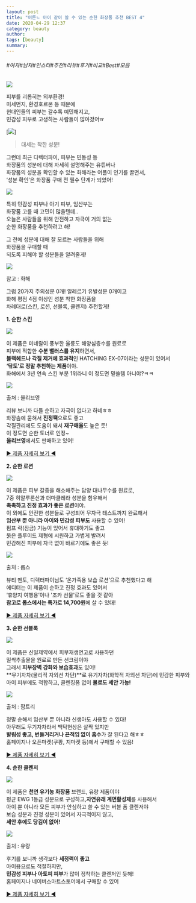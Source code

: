 ```yaml
---
layout: post
title: "어른ㄴ 아이 같이 쓸 수 있는 순한 화장품 추천 BEST 4"
date: 2020-04-29 12:37
category: beauty
author: 
tags: [beauty]
summary: 
---
```


###### #여자#남자#인스타#추천#리뷰#후기#비교#Best#모음


![](https://post-phinf.pstatic.net/MjAyMDAyMTBfMjM4/MDAxNTgxMzI0MzI3MDAz.0ytHIP4eJGcLTivquYDt-Iv3ydV9W6kT_VZ5gwG4hoEg.kSPz7bzyQu-WcEqY00uPFHLiJl7lF8RT4vj8jG3U5YIg.PNG/1.png?type=w1200)

피부를 괴롭히는 외부환경!  
미세먼지, 환경호르몬 등 때문에  
현대인들의 피부는 갈수록 예민해지고,  
민감성 피부로 고생하는 사람들이 많아졌어ㅠ  

[![](https://media.giphy.com/media/j7wBU7aHcKf7y/giphy.gif)]

> 대세는 착한 성분!

그런데 최근 디렉터파이, 피부는 민동성 등  
화장품의 성분에 대해 자세히 설명해주는 유튜버나  
화장품의 성분을 확인할 수 있는 화해라는 어플이 인기를 끌면서,  
‘성분 확인’은 화장품 구매 전 필수 단계가 되었어!  

![](https://post-phinf.pstatic.net/MjAyMDAyMTBfNzUg/MDAxNTgxMjY3MzU3Nzk0.nNuO3B5bdKzd9XWjLJOhhcXPychIrOmPFIosuFzOtzYg.FnB1Wpk7AYsaS6MUNgKvU_z6UIwW7RjB2yCihNr4tjog.PNG/3.png?type=w1200)

특히 민감성 피부나 아기 피부, 임산부는  
화장품 고를 때 고민이 많을텐데..  
오늘은 사람들을 위해 안전하고 자극이 거의 없는  
순한 화장품을 추천하려고 해!  
  
그 전에 성분에 대해 잘 모르는 사람들을 위해  
화장품을 구매할 때  
되도록 피해야 할 성분들을 알려줄게!

![](https://post-phinf.pstatic.net/MjAyMDAyMTBfMzYg/MDAxNTgxMjY3NTc4Mjc2.VukHVVMQs1wU0DuLYfSRte81zVEhAK5SDDjrfJgTb7og.fmDNaafCihmZFZtzQ2ae3uNsTZ_1R6KEjbX1HzUYpsMg.PNG/4.png?type=w1200)

참고 : 화해

그럼 20가지 주의성분 0개! 알레르기 유발성분 0개이고  
화해 평점 4점 이상인 성분 착한 화장품을  
차례대로(스킨, 로션, 선블록, 클렌저) 추천할게!

**1. 순한 스킨**  

![](https://post-phinf.pstatic.net/MjAyMDAyMTBfMjA0/MDAxNTgxMzAwNjMzMTkw._48zmJDRCo1gGnXxBvFz3bB0UndwsVWO0FSJ9Mt8fhog.TqdfUbPkCCa6Ujs85NQWKfvtJAkPZVO84cGLr1k_B7sg.PNG/5.png?type=w1200)

이 제품은 미네랄이 풍부한 울릉도 해양심층수를 원료로  
피부에 적합한  **수분 밸러스를 유지**하면서,  
**블랙헤드나**  **각질 제거에 효과적**인 HATCHING EX-07이라는 성분이 있어서  
**‘닦토’로 정말 추천하는 제품**이야.  
화해에서 3년 연속 스킨 부분 1위라니 이 정도면 믿쓸템 아니야?ㅋㅋ  

![](https://post-phinf.pstatic.net/MjAyMDAyMDlfMjE0/MDAxNTgxMjU2Njc0MDgx.wbVrsAQvlk0MwBLhrCx0Orz0wzvoiyXhqc8aMhdT2Ikg.eniD_4OJY25-Qfw9fw22wCJJBPvNDL6H3ZE5U6b0Jscg.PNG/7.png?type=w1200)

출처 : 올리브영

리뷰 보니까 다들 순하고 자극이 없다고 하네ㅎㅎ  
화장솜에 묻혀서 **진정팩**으로도 좋고  
각질관리에도 도움이 돼서  **재구매율**도 높은 듯!  
이 정도면 순한 토너로 인정~  
**올리브영**에서도 판매하고 있어!  
  
[▶ 제품 자세히 보기 ◀](http://bit.ly/2StlfLU)  

**2. 순한 로션**  

![](https://post-phinf.pstatic.net/MjAyMDAyMTBfMyAg/MDAxNTgxMzAwNjQwOTY1.dottTElV-711u4i2aLeKfFyw8g_VktVLUnpiwJrxiUIg.3jagauX3dmLefcR3fWmtHq-p-JEFC3OTCmKBc2uCljcg.PNG/8.png?type=w1200)

이 제품은 피부 갈증을 해소해주는 담양 대나무수를 원료로,  
7중 히알루론산과 더마클레라 성분을 함유해서  
**촉촉하고 진정 효과가 좋은 로션**이야.  
이 외에도 안전한 성분들로 구성되어 무자극 테스트까지 완료해서  
**임산부 뿐 아니라 아이와 민감성 피부도** 사용할 수 있어!  
펌프 락(잠금) 기능이 있어서 휴대하기도 좋고  
묽은 플루이드 제형에 시원하고 가볍게 발려서  
민감해진 피부에 자극 없이 바르기에도 좋은 듯!  

![](https://post-phinf.pstatic.net/MjAyMDAyMTBfMjk4/MDAxNTgxMjYwNjgwNzM1.jtih9xwX5sOw6rbV4bmslhrLd_rMfRxZURhb7pdFY4Ig.i8bYPCFrv0Xat-nknQFOXnxr0iiLnEevXfMzZi3rxwEg.PNG/10.png?type=w1200)

출처 : 롭스

뷰티 멘토, 디렉터파이님도 ‘온가족용 보습 로션’으로 추천했다고 해  
에디터는 이 제품이 순하고 진정 효과도 있어서  
‘휴양지 여행용’이나 '조카 선물'로도 좋을 것 같아  
**참고로 롭스에서는 특가로 14,700원**에 살 수 있대!  
  
[▶ 제품 자세히 보기 ◀](http://bit.ly/37jiPVL)  

**3. 순한 선블록**  

![](https://post-phinf.pstatic.net/MjAyMDAyMTBfMTUy/MDAxNTgxMzAwNjQ4MzY4.wvQqxOkrWeb_BbDUp2KNVm2W_hrB_LD1ijd7q4OaqfMg.KHf4WHe7cYb-rsA1HRknM1v_zNJo2KHveyIcasJo4_og.PNG/11.png?type=w1200)

이 제품은 신일제약에서 피부재생연고로 사용하던  
밀싹추출물을 원료로 만든 선크림이야  
그래서 **피부장벽 강화와 보습효과**도 있어!  
**무기자차(물리적 자외선 차단)**로 유기자차(화학적 자외선 차단)에 민감한 피부와  
아이 피부에도 적합하고, 클렌징폼 없이 **물로도 세안 가능!**

![](https://post-phinf.pstatic.net/MjAyMDAyMTBfMTcw/MDAxNTgxMjYxODMzMTQz._pv5AehSi_NI_OgW0KFJi6F2n3Rt9jje6LIJM_BjU1Ag.nQV7o9bYjSrlXxUQUGduv9A_YVwP6-hfb0_1x6oiqj4g.PNG/13.png?type=w1200)

출처 : 팜트리

정말 순해서 임산부 뿐 아니라 신생아도 사용할 수 있대!  
아무래도 무기자차라서  백탁현상은 살짝 있지만  
**발림성 좋고, 번들거리거나 끈적임 없이 흡수**가 잘 된다고 해ㅎㅎ  
홈페이지나 오픈마켓(쿠팡, 지마켓 등)에서 구매할 수 있음!  
  
[▶ 제품 자세히 보기 ◀](http://bit.ly/37egXgO)  

**4. 순한 클렌저**  

![](https://post-phinf.pstatic.net/MjAyMDAyMTBfMTcx/MDAxNTgxMzAxNzgxNTIx.DYv6kfh2wKLFFYp_E4Hv7kDSlChS72QLmW5jWjAQ0vcg.kjJN2JbgnYm3ckEfbCZACgBKP5LBEVlHqGRw8MSsJ8gg.PNG/10.png?type=w1200)

이 제품은 **천연 유기농 화장품** 브랜드, 유랑 제품이야  
평균 EWG 1등급 성분으로 구성하고,**자연유래 계면활성제**를 사용해서  
아이 뿐 아니라 모든 피부가 안심하고 쓸 수 있는 버블 폼 클렌저야  
보습 성분과 진정 성분이 있어서 자극적이지 않고,  
**세안 후에도 당김이 없어!**  

![](https://post-phinf.pstatic.net/MjAyMDAyMTBfNDkg/MDAxNTgxMzAyMzQ2NzU0.PCWGMUiCuBI98hSrdWwSmt-XYmsy07zEeg5Z5IE6SBYg.9gGajlVEWs-w2VfNZSzRPTgNPVWL-F5aM-oPMy-RArgg.PNG/11.png?type=w1200)

출처 : 유랑

후기를 보니까 생각보다 **세정력이 좋고**  
아이용으로도 적절하지만,  
**민감성 피부나 아토피 피부**가 많이 정착하는 클렌저인 듯해!  
홈페이지나 네이버스마트스토어에서 구매할 수 있어  
  
[▶ 제품 자세히 보기 ◀](http://bit.ly/38gmYe2)